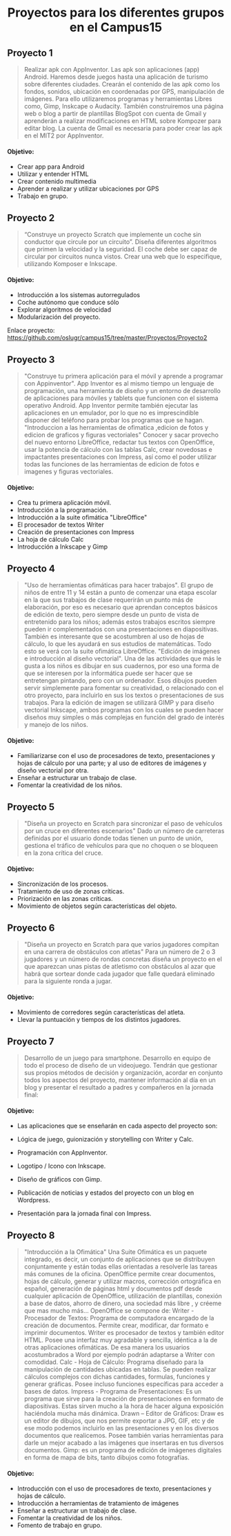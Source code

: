# <p align="center">Proyectos para los diferentes grupos en el Campus15</p>





## Proyecto 1  

> Realizar apk con AppInventor. Las apk son aplicaciones (app) Android. Haremos desde juegos hasta una aplicación de turismo sobre diferentes ciudades. Crearán el contenido de las apk como los fondos, sonidos, ubicación en coordenadas por GPS, manipulación de imágenes. Para ello utilizaremos programas y herramientas Libres como, Gimp, Inskcape o Audacity. También construiremos una página web o blog a partir de plantillas BlogSpot con cuenta de Gmail y aprenderán a realizar modificaciones en HTML sobre Kompozer para editar blog.
> La cuenta de Gmail es necesaria para poder crear las apk en el MIT2 por AppInventor.

#### Objetivo:

* Crear app para Android
* Utilizar y entender HTML
* Crear contenido multimedia
* Aprender a realizar y utilizar ubicaciones por GPS
* Trabajo en grupo.    
  
## Proyecto 2

> “Construye un proyecto Scratch que implemente un coche sin conductor que circule por un circuito”. 
> Diseña diferentes algoritmos que primen la velocidad y la seguridad. El coche debe ser capaz de circular por circuitos nunca vistos.
> Crear una web que lo especifique, utilizando Komposer e Inkscape.

#### Objetivo:

* Introducción a los sistemas autorregulados
* Coche autónomo que conduce sólo
* Explorar algoritmos de velocidad
* Modularización del proyecto.
  
Enlace proyecto:  
https://github.com/oslugr/campus15/tree/master/Proyectos/Proyecto2  
   
## Proyecto 3 
  
>"Construye tu primera aplicación para el móvil y aprende a programar con Appinventor".
> App Inventor es al mismo tiempo un lenguaje de programación, una herramienta de diseño y un entorno de desarrollo de aplicaciones para móviles y tablets que funcionen con el sistema operativo Android.  App Inventor permite también ejecutar las aplicaciones en un emulador, por lo que no es imprescindible disponer del teléfono para probar los programas que se hagan.
>"Introduccion a las herramientas de ofimatica ,edicion de fotos y edicion de graficos y figuras vectoriales"
> Conocer y sacar provecho del nuevo entorno LibreOffice, redactar tus textos con OpenOffice, usar la potencia de cálculo con las tablas Calc, crear novedosas e impactantes presentaciones con Impress, así como el poder utilizar todas las funciones de las herramientas de edicion de fotos e imagenes y figuras vectoriales.

#### Objetivo:

* Crea tu primera aplicación móvil.
* Introducción a la programación.
* Introducción a la suite ofimática "LibreOffice"
* El procesador de textos Writer 
* Creación de presentaciones con Impress 
* La hoja de cálculo Calc
* Introducción a Inkscape y Gimp
  
## Proyecto 4   

>"Uso de herramientas ofimáticas para hacer trabajos".
> El grupo de niños de entre 11 y 14 están a punto de comenzar una etapa escolar en la que sus trabajos de clase requerirán un punto más de elaboración, por eso es necesario que aprendan conceptos básicos de edición de texto, pero siempre desde un punto de vista de entretenido para los niños; además estos trabajos escritos siempre pueden ir complementados con una presentaciones en diapositivas. También es interesante que se acostumbren al uso de hojas de cálculo, lo que les ayudará en sus estudios de matemáticas. Todo esto se verá con la suite ofimática LibreOffice.
> "Edición de imágenes e introducción al diseño vectorial".
>Una de las actividades que más le gusta a los niños es dibujar en sus cuadernos, por eso una forma de que se interesen por la informática puede ser hacer que se entretengan pintando, pero con un ordenador. Esos dibujos pueden servir simplemente para fomentar su creatividad, o relacionado con el otro proyecto, para incluirlo en sus los textos o presentaciones de sus trabajos. Para la edición de imagen se utilizará GIMP y para diseño vectorial Inkscape, ambos programas con los cuales se pueden hacer diseños muy simples o más complejas en función del grado de interés y manejo de los niños.

#### Objetivo:

* Familiarizarse con el uso de procesadores de texto, presentaciones y hojas de cálculo por una parte; y al uso de editores de imágenes y diseño vectorial por otra.
* Enseñar a estructurar un trabajo de clase.
* Fomentar la creatividad de los niños.  
  
## Proyecto 5  

> "Diseña un proyecto en Scratch para sincronizar el paso de vehículos por un cruce en diferentes escenarios"
> Dado un número de carreteras definidas por el usuario donde todas tienen un punto de unión, gestiona el tráfico de vehículos para que no choquen o se bloqueen en la zona crítica del cruce.

#### Objetivo:

* Sincronización de los procesos.
* Tratamiento de uso de zonas críticas.
* Priorización en las zonas críticas.
* Movimiento de objetos según características del objeto.  
  
## Proyecto 6 
 
> "Diseña un proyecto en Scratch para que varios jugadores compitan en una carrera de obstáculos con atletas"
> Para un número de 2 o 3 jugadores y un número de rondas concretas diseña un proyecto en el que aparezcan unas pistas de atletismo con obstáculos al azar que habrá que sortear donde cada jugador que falle quedará eliminado para la siguiente ronda a jugar.

#### Objetivo:

* Movimiento de corredores según características del atleta.
* Llevar la puntuación y tiempos de los distintos jugadores.  
  
## Proyecto 7  

> Desarrollo de  un juego para smartphone.
> Desarrollo en equipo de todo el proceso de diseño de un videojuego.
>Tendrán que gestionar sus propios métodos de decisión y organización, acordar en conjunto todos los aspectos del proyecto, mantener información al día en un blog y presentar el resultado a padres y compañeros en la jornada final:

#### Objetivo:

* Las aplicaciones que se enseñarán en cada aspecto del proyecto son:

* Lógica de juego, guionización y storytelling con Writer y Calc.

* Programación con AppInventor.

* Logotipo / Icono con Inkscape.

* Diseño de gráficos con Gimp.

* Publicación de noticias y estados del proyecto con un blog en Wordpress.

* Presentación para la jornada final con Impress.  
  
## Proyecto 8  

> "Introducción a la Ofimática"
> Una Suite Ofimática es un paquete integrado, es decir, un conjunto de aplicaciones que se distribuyen conjuntamente y están todas ellas orientadas a resolverle las tareas más comunes de la oficina.
> OpenOffice permite crear documentos, hojas de cálculo, generar y utilizar macros, corrección ortográfica en español, generación de páginas html y documentos pdf desde cualquier aplicación de OpenOffice, utilización de plantillas, conexión a base de datos, ahorro de dinero, una sociedad más libre , y créeme que mas mucho más...
> OpenOffice se compone de:
> Writer - Procesador de Textos: Programa de computadora encargado de la creación de documentos. Permite crear, modificar, dar formato e imprimir documentos. Writer es procesador de textos y también editor HTML. Posee una interfaz muy agradable y sencilla, idéntica a la de otras aplicaciones ofimáticas. De esa manera los usuarios acostumbrados a Word por ejemplo podrán adaptarse a Writer con comodidad.
> Calc - Hoja de Cálculo: Programa diseñado para la manipulación de cantidades ubicadas en tablas. Se pueden realizar cálculos complejos con dichas cantidades, formulas, funciones y generar gráficas. Posee incluso funciones específicas para acceder a bases de datos.
> Impress - Programa de Presentaciones: Es un programa que sirve para la creación de presentaciones en formato de diapositivas. Estas sirven mucho a la hora de hacer alguna exposición haciéndola mucha más dinámica.
> Drawn – Editor de Gráficos: Draw es un editor de dibujos, que nos permite exportar a JPG, GIF, etc y de ese modo podemos incluirlo en las presentaciones y en los diversos documentos que realicemos. Posee también varias herramientas para darle un mejor acabado a las imágenes que insertaras en tus diversos documentos.
> Gimp: es un programa de edición de imágenes digitales en forma de mapa de bits, tanto dibujos como fotografías.

#### Objetivo: 

* Introducción con el uso de procesadores de texto, presentaciones y hojas de cálculo.
* Introducción a herramientas de tratamiento de imágenes
* Enseñar a estructurar un trabajo de clase.
* Fomentar la creatividad de los niños.
* Fomento de trabajo en grupo.  
 
